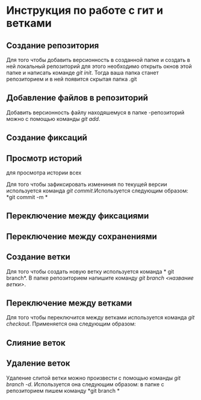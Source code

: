 # Инструкция по работе с гит и ветками

## Создание репозитория
Для того чтобы добавить версионность в созданной папке и создать в ней локальный репозиторий для этого необходимо открыть окнов этой папке и написать команде *git init*. Тогда ваша папка станет репозиторием и в ней появится скрытая папка .git


## Добавление файлов в репозиторий
Добавить версионность файлу находяшемуся в папке -репозиторий можно с помощью команды *git add*. 


## Создание фиксаций



## Просмотр историй
для просмотра истории всех 

Для того чтобы зафиксировать измениния по текущей версии используется команда *git commit*.Используется следующим образом: *git commit -m *
## Переключение между фиксациями


## Переключение между сохранениями 



## Создание ветки
Для того чтобы создать новую ветку используется команда * git branch*. В папке репозиторием напишите команду *git branch <название ветки>*.

## Переключение между ветками
Для того чтобы переключится между ветками используется команда *git checkout*. Применяется она следующим образом:

## Слияние веток

## Удаление веток

Удаление слитой ветки можно произвести с помощью команды *git branch -d*. Используется она следующим образом: в папке с репозиторием пишем команду *git branch *